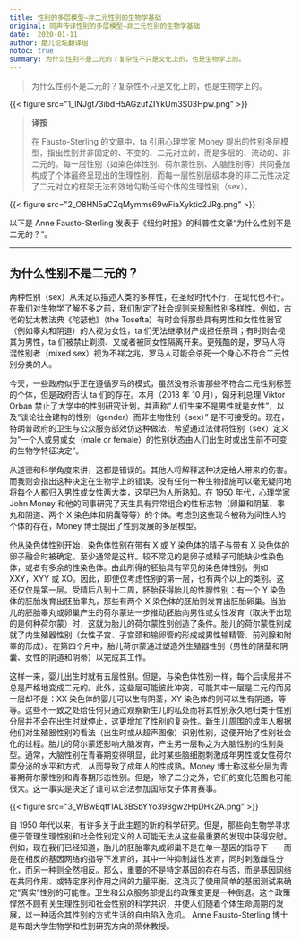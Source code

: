 ```yaml
---
title: 性别的多层模型—非二元性别的生物学基础
original: 同声传译性别的多层模型—非二元性别的生物学基础
date:  2020-01-11
author: 酷儿论坛翻译组
notoc: true
summary: 为什么性别不是二元的？复杂性不只是文化上的，也是生物学上的。
---
```


> 为什么性别不是二元的？复杂性不只是文化上的，也是生物学上的。 

{{< figure src="1_lNJgt73ibdH5AGzufZIYkUm3S03Hpw.png" >}}

> **译按**
> 
> 在 Fausto-Sterling 的文章中，ta 引用心理学家 Money 提出的性别多层模型，指出性别并非固定的、不变的、二元对立的，而是多层的、流动的、非二元的。每一层性别（如染色体性别、荷尔蒙性别、大脑性别等）共同叠加构成了个体最终呈现出的生理性别，而每一层性别层级本身的非二元性决定了二元对立的框架无法有效地勾勒任何个体的生理性别（sex）。

{{< figure src="2_O8HN5aCZqMymms69wFiaXyktic2JRg.png" >}}

以下是 Anne Fausto-Sterling 发表于《纽约时报》的科普性文章“为什么性别不是二元的？”。

---

## 为什么性别不是二元的？ 

两种性别（sex）从未足以描述人类的多样性，在圣经时代不行，在现代也不行。在我们对生物学了解不多之前，我们制定了社会规则来规制性别多样性。例如，古老的犹太教法典《陀瑟他》（the Tosefta）有时会将那些具有男性和女性性器官（例如睾丸和阴道）的人视为女性，ta 们无法继承财产或担任祭司；有时则会视其为男性，ta 们被禁止剃须、又或者被同女性隔离开来。更残酷的是，罗马人将混性别者（mixed sex）视为不祥之兆，罗马人可能会杀死一个身心不符合二元性别分类的人。

今天，一些政府似乎正在遵循罗马的模式，虽然没有杀害那些不符合二元性别标签的个体，但是政府否认 ta 们的存在。本月（2018 年 10 月），匈牙利总理 Viktor Orban 禁止了大学中的性别研究计划，并声称“人们生来不是男性就是女性”，以及“谈论社会建构的性别（gender）而非生物性别（sex）” 是不可接受的。现在，特朗普政府的卫生与公众服务部效仿这种做法，希望通过法律将性别（sex）定义为“一个人或男或女（male or female）的性别状态由人们出生时或出生前不可变的生物学特征决定”。

从道德和科学角度来讲，这都是错误的。其他人将解释这种决定给人带来的伤害。而我则会指出这种决定在生物学上的错误。没有任何一种生物措施可以毫无疑问地将每个人都归入男性或女性两大类，这早已为人所熟知。在 1950 年代，心理学家 John Money 和他的同事研究了天生具有异常组合的性标志物（卵巢和阴茎、睾丸和阴道、两个 X 染色体和阴囊等等）的个体。考虑到这些现今被称为间性人的个体的存在，Money 博士提出了性别发展的多层模型。

他从染色体性别开始，染色体性别在带有 X 或 Y 染色体的精子与带有 X 染色体的卵子融合时被确定。至少通常是这样。较不常见的是卵子或精子可能缺少性染色体，或者有多余的性染色体。由此所得的胚胎具有罕见的染色体性别，例如 XXY，XYY 或 XO。因此，即使仅考虑性别的第一层，也有两个以上的类别。这还仅仅是第一层。受精后八到十二周，胚胎获得胎儿的性腺性别：有一个 Y 染色体的胚胎发育出胚胎睾丸，那些有两个 X 染色体的胚胎则发育出胚胎卵巢。当胎儿的胚胎睾丸或卵巢产生的荷尔蒙进一步推动胚胎向男性或女性发育（取决于出现的是何种荷尔蒙）时，这就为胎儿的荷尔蒙性别创造了条件。胎儿的荷尔蒙性别成就了内生殖器性别（女性子宫、子宫颈和输卵管的形成或男性输精管、前列腺和附睾的形成）。在第四个月中，胎儿荷尔蒙通过塑造外生殖器性别（男性的阴茎和阴囊、女性的阴道和阴蒂）以完成其工作。

这样一来，婴儿出生时就有五层性别。但是，与染色体性别一样，每个后续层并不总是严格地变成二元的。此外，这些层可能彼此冲突，可能其中一层是二元的而另一层却不是：XX 染色体的婴儿可以生有阴茎，XY 染色体的则可以生有阴道，等等。这些不一致之处给任何只通过观察新生儿的私处而将其性别永久地归类于性别分层并不会在出生时就停止，这更增加了性别的复杂性。新生儿周围的成年人根据他们对生殖器性别的看法（出生时或从超声图像）识别性别，这便开始了性别社会化的过程。胎儿的荷尔蒙还影响大脑发育，产生另一层称之为大脑性别的性别类型。通常，大脑性别在青春期变得明显，此时某些脑细胞刺激成年男性或女性荷尔蒙分泌的水平和方式，从而导致了成年人的性成熟。Money 博士称这些分层为青春期荷尔蒙性别和青春期形态性别。但是，除了二分之外，它们的变化范围也可能很大。这一事实是决定了谁可以合法参加国际女子体育赛事。

{{< figure src="3_WBwEqff1AL3BSbYYo398gw2HpDHk2A.png" >}}

自 1950 年代以来，有许多关于此主题的新的科学研究。但是，那些向生物学寻求便于管理生理性别和社会性别定义的人可能无法从这些最重要的发现中获得安慰。例如，现在我们已经知道，胎儿的胚胎睾丸或卵巢不是在单一基因的指导下——而是在相反的基因网络的指导下发育的，其中一种抑制雄性发育，同时刺激雌性分化，而另一种则全然相反。那么，重要的不是特定基因的存在与否，而是基因网络在共同作用、或特定序列作用之间的力量平衡。这浇灭了使用简单的基因测试来确定“真实”性别的可能性。卫生和公众服务部提出的政策变更是一种倒退。这个政策悍然不顾有关生理性别和社会性别的科学共识，并使人们随着个体生命周期的发展，以一种适合其性别的方式生活的自由陷入危机。
Anne Fausto-Sterling 博士是布朗大学生物学和性别研究方向的荣休教授。 